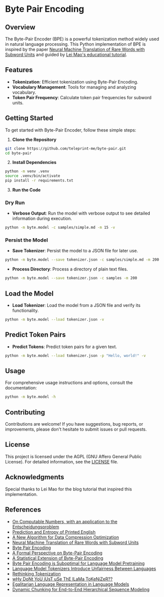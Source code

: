 # Byte Pair Encoding

## Overview

The Byte-Pair Encoder (BPE) is a powerful tokenization method widely used in
natural language processing. This Python implementation of BPE is inspired by
the paper
[Neural Machine Translation of Rare Words with Subword Units](https://arxiv.org/abs/1508.07909v5)
and guided by
[Lei Mao's educational tutorial](https://leimao.github.io/blog/Byte-Pair-Encoding/).

## Features

- **Tokenization**: Efficient tokenization using Byte-Pair Encoding.
- **Vocabulary Management**: Tools for managing and analyzing vocabulary.
- **Token Pair Frequency**: Calculate token pair frequencies for subword units.

## Getting Started

To get started with Byte-Pair Encoder, follow these simple steps:

1. **Clone the Repository**

```sh
git clone https://github.com/teleprint-me/byte-pair.git
cd byte-pair
```

2. **Install Dependencies**

```sh
python -m venv .venv
source .venv/bin/activate
pip install -r requirements.txt
```

3. **Run the Code**

### Dry Run

- **Verbose Output**: Run the model with verbose output to see detailed
  information during execution.

```sh
python -m byte.model -c samples/simple.md -m 15 -v
```

### Persist the Model

- **Save Tokenizer**: Persist the model to a JSON file for later use.

```sh
python -m byte.model --save tokenizer.json -c samples/simple.md -m 200
```

- **Process Directory**: Process a directory of plain text files.

```sh
python -m byte.model --save tokenizer.json -c samples -m 200
```

## Load the Model

- **Load Tokenizer**: Load the model from a JSON file and verify its
  functionality.

```sh
python -m byte.model --load tokenizer.json -v
```

## Predict Token Pairs

- **Predict Tokens**: Predict token pairs for a given text.

```sh
python -m byte.model --load tokenizer.json -p "Hello, world!" -v
```

## Usage

For comprehensive usage instructions and options, consult the documentation:

```sh
python -m byte.model -h
```

## Contributing

Contributions are welcome! If you have suggestions, bug reports, or
improvements, please don't hesitate to submit issues or pull requests.

## License

This project is licensed under the AGPL (GNU Affero General Public License).
For detailed information, see the [LICENSE](LICENSE) file.

## Acknowledgments

Special thanks to Lei Mao for the blog tutorial that inspired this
implementation.

## References

- [On Computable Numbers, with an application to the Entscheidungsproblem](https://archive.org/details/Turing1936OnCumputableNumbers)
- [Prediction and Entropy of Printed English](https://archive.org/details/bstj30-1-50)
- [A New Algorithm for Data Compression Optimization](https://arxiv.org/abs/1209.1045)
- [Neural Machine Translation of Rare Words with Subword Units](https://arxiv.org/abs/1508.07909)
- [Byte Pair Encoding](https://leimao.github.io/blog/Byte-Pair-Encoding/)
- [A Formal Perspective on Byte-Pair Encoding](https://arxiv.org/abs/2306.16837)
- [A Statistical Extension of Byte-Pair Encoding](https://paperswithcode.com/paper/a-statistical-extension-of-byte-pair-encoding)
- [Byte Pair Encoding is Suboptimal for Language Model Pretraining](https://arxiv.org/abs/2004.03720v2)
- [Language Model Tokenizers Introduce Unfairness Between Languages](https://arxiv.org/abs/2305.15425)
- [Rethinking Tokenization](https://arxiv.org/abs/2403.00417)
- [wHy DoNt YoU jUsT uSe ThE lLaMa ToKeNiZeR??](https://huggingface.co/blog/catherinearnett/dangers-of-tokenizer-recycling)
- [Egalitarian Language Representation in Language Models](https://arxiv.org/abs/2409.11501)
- [Dynamic Chunking for End-to-End Hierarchical Sequence Modeling](https://arxiv.org/abs/2507.07955v2)

